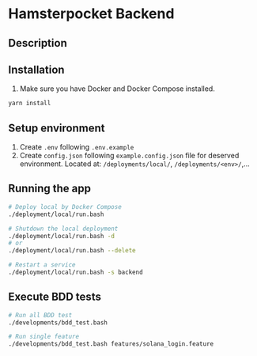 # Hamsterpocket Backend
## Description



## Installation

1. Make sure you have Docker and Docker Compose installed.

```bash
yarn install
```

## Setup environment

1. Create `.env` following `.env.example`
2. Create `config.json` following `example.config.json` file for deserved environment. Located at: `/deployments/local/`, `/deployments/<env>/`,...

## Running the app

```bash
# Deploy local by Docker Compose
./deployment/local/run.bash

# Shutdown the local deployment
./deployment/local/run.bash -d
# or
./deployment/local/run.bash --delete

# Restart a service
./deployment/local/run.bash -s backend
```


## Execute BDD tests

```bash
# Run all BDD test
./developments/bdd_test.bash

# Run single feature
./developments/bdd_test.bash features/solana_login.feature
```
